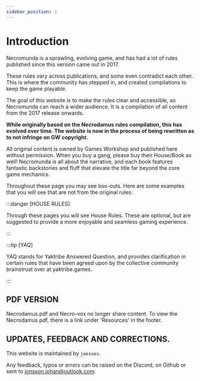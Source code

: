 ```yaml
---
sidebar_position: 1
---
```


# Introduction

Necromunda is a sprawling, evolving game, and has had a lot of rules published since this version came out in 2017.

These rules vary across publications, and some even contradict each other. This is where the community has stepped in, and created compilations to keep the game playable.

The goal of this website is to make the rules clear and accessible, so Necromunda can reach a wider audience. It is a compilation of all content from the 2017 release onwards.

**While originally based on the Necrodamus rules compilation, this has evolved over time. The website is now in the process of being rewritten as to not infringe on GW copyright.**

All original content is owned by Games Workshop and published here without permission. When you buy a gang, please buy their House/Book as well! Necromunda is all about the narrative, and each book features fantastic backstories and fluff that elevate the title far beyond the core game mechanics.

Throughout these page you may see box-outs. Here are some examples that you will see that are not from the original rules:

:::danger [HOUSE RULES]

Through these pages you will see House Rules. These are optional, but are suggested to provide a more enjoyable and seamless gaming experience.

:::

:::tip [YAQ]

YAQ stands for Yaktribe Answered Question, and provides clarification in certain rules that have been agreed upon by the collective community brainstrust over at yaktribe.games.

:::

## PDF VERSION
Necrodamus.pdf and Necro-vox no longer share content. To view the Necrodamus pdf, there is a link under 'Resources' in the footer.

## UPDATES, FEEDBACK AND CORRECTIONS.
This website is maintained by `joesoes`.

Any feedback, typos or errors can be raised on the Discord, on Github or sent to jonsson.johan@outlook.com.
